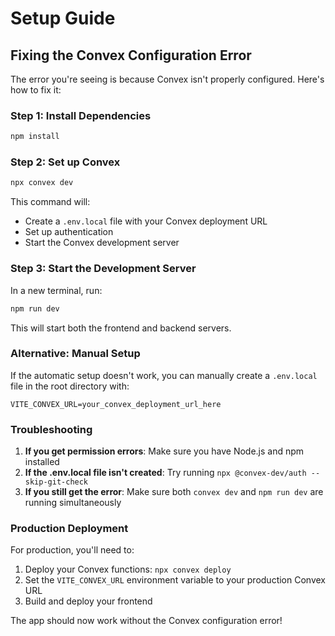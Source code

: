 # Setup Guide

## Fixing the Convex Configuration Error

The error you're seeing is because Convex isn't properly configured. Here's how to fix it:

### Step 1: Install Dependencies
```bash
npm install
```

### Step 2: Set up Convex
```bash
npx convex dev
```

This command will:
- Create a `.env.local` file with your Convex deployment URL
- Set up authentication
- Start the Convex development server

### Step 3: Start the Development Server
In a new terminal, run:
```bash
npm run dev
```

This will start both the frontend and backend servers.

### Alternative: Manual Setup

If the automatic setup doesn't work, you can manually create a `.env.local` file in the root directory with:

```
VITE_CONVEX_URL=your_convex_deployment_url_here
```

### Troubleshooting

1. **If you get permission errors**: Make sure you have Node.js and npm installed
2. **If the .env.local file isn't created**: Try running `npx @convex-dev/auth --skip-git-check`
3. **If you still get the error**: Make sure both `convex dev` and `npm run dev` are running simultaneously

### Production Deployment

For production, you'll need to:
1. Deploy your Convex functions: `npx convex deploy`
2. Set the `VITE_CONVEX_URL` environment variable to your production Convex URL
3. Build and deploy your frontend

The app should now work without the Convex configuration error! 